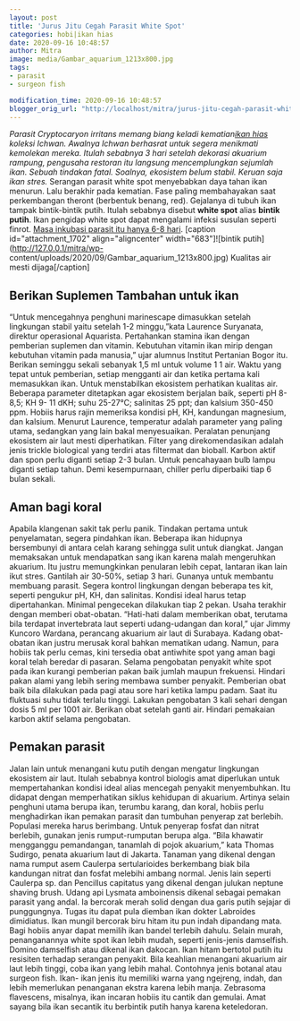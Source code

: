 ```yaml
---
layout: post
title: 'Jurus Jitu Cegah Parasit White Spot'
categories: hobi|ikan hias
date: 2020-09-16 10:48:57
author: Mitra
image: media/Gambar_aquarium_1213x800.jpg
tags:
- parasit
- surgeon fish

modification_time: 2020-09-16 10:48:57
blogger_orig_url: "http://localhost/mitra/jurus-jitu-cegah-parasit-white-spot.html"
---
```


_Parasit Cryptocaryon irritans memang biang keladi kematian[ikan
hias](http://127.0.0.1/mitra/ikan-hias "ikan hias") koleksi Ichwan. Awalnya
Ichwan berhasrat untuk segera menikmati kemolekan mereka. Itulah sebabnya 3
hari setelah dekorasi akuarium rampung, pengusaha restoran itu langsung
mencemplungkan sejumlah ikan. Sebuah tindakan fatal. Soalnya, ekosistem belum
stabil. Keruan saja ikan stres._ Serangan parasit white spot menyebabkan daya
tahan ikan menurun. Lalu berakhir pada kematian. Fase paling membahayakan saat
perkembangan theront (berbentuk benang, red). Gejalanya di tubuh ikan tampak
bintik-bintik putih. Itulah sebabnya disebut **white spot** alias **bintik
putih**. Ikan pengidap white spot dapat mengalami infeksi susulan seperti
finrot. [Masa inkubasi parasit itu hanya 6-8
hari](https://edis.ifas.ufl.edu/publication/FA164). [caption
id="attachment_1702" align="aligncenter" width="683"]![bintik
putih](http://127.0.0.1/mitra/wp-
content/uploads/2020/09/Gambar_aquarium_1213x800.jpg) Kualitas air mesti
dijaga[/caption]

## Berikan Suplemen Tambahan untuk ikan

“Untuk mencegahnya penghuni marinescape dimasukkan setelah lingkungan stabil
yaitu setelah 1-2 minggu,”kata Laurence Suryanata, direktur operasional
Aquarista. Pertahankan stamina ikan dengan pemberian suplemen dan vitamin.
Kebutuhan vitamin ikan mirip dengan kebutuhan vitamin pada manusia,” ujar
alumnus Institut Pertanian Bogor itu. Berikan seminggu sekali sebanyak 1,5 ml
untuk volume 1 1 air. Waktu yang tepat untuk pemberian, setiap mengganti air
dan ketika pertama kali memasukkan ikan. Untuk menstabilkan ekosistem
perhatikan kualitas air. Beberapa parameter ditetapkan agar ekosistem berjalan
baik, seperti pH 8-8,5; KH 9- 11 dKH; suhu 25-27°C; salinitas 25 ppt; dan
kalsium 350-450 ppm. Hobiis harus rajin memeriksa kondisi pH, KH, kandungan
magnesium, dan kalsium. Menurut Laurence, temperatur adalah parameter yang
paling utama, sedangkan yang lain bakal menyesuaikan. Peralatan penunjang
ekosistem air laut mesti diperhatikan. Filter yang direkomendasikan adalah
jenis trickle biological yang terdiri atas filtermat dan bioball. Karbon aktif
dan spon perlu diganti setiap 2-3 bulan. Untuk pencahayaan bulb lampu diganti
setiap tahun. Demi kesempurnaan, chiller perlu diperbaiki tiap 6 bulan sekali.

## Aman bagi koral

Apabila klangenan sakit tak perlu panik. Tindakan pertama untuk penyelamatan,
segera pindahkan ikan. Beberapa ikan hidupnya bersembunyi di antara celah
karang sehingga sulit untuk diangkat. Jangan memaksakan untuk mendapatkan sang
ikan karena malah mengeruhkan akuarium. Itu justru memungkinkan penularan
lebih cepat, lantaran ikan lain ikut stres. Gantilah air 30-50%, setiap 3
hari. Gunanya untuk membantu membuang parasit. Segera kontrol lingkungan
dengan beberapa tes kit, seperti pengukur pH, KH, dan salinitas. Kondisi ideal
harus tetap dipertahankan. Minimal pengecekan dilakukan tiap 2 pekan. Usaha
terakhir dengan memberi obat-obatan. “Hati-hati dalam memberikan obat,
terutama bila terdapat invertebrata laut seperti udang-udangan dan koral,”
ujar Jimmy Kuncoro Wardana, perancang akuarium air laut di Surabaya. Kadang
obat-obatan ikan justru merusak koral bahkan mematikan udang. Namun, para
hobiis tak perlu cemas, kini tersedia obat antiwhite spot yang aman bagi koral
telah beredar di pasaran. Selama pengobatan penyakit white spot pada ikan
kurangi pemberian pakan baik jumlah maupun frekuensi. Hindari pakan alami yang
lebih sering membawa sumber penyakit. Pemberian obat baik bila dilakukan pada
pagi atau sore hari ketika lampu padam. Saat itu fluktuasi suhu tidak terlalu
tinggi. Lakukan pengobatan 3 kali sehari dengan dosis 5 ml per 1001 air.
Berikan obat setelah ganti air. Hindari pemakaian karbon aktif selama
pengobatan.

## Pemakan parasit

Jalan lain untuk menangani kutu putih dengan mengatur lingkungan ekosistem air
laut. Itulah sebabnya kontrol biologis amat diperlukan untuk mempertahankan
kondisi ideal alias mencegah penyakit menyembuhkan. Itu didapat dengan
memperhatikan siklus kehidupan di akuarium. Artinya selain penghuni utama
berupa ikan, terumbu karang, dan koral, hobiis perlu menghadirkan ikan pemakan
parasit dan tumbuhan penyerap zat berlebih. Populasi mereka harus berimbang.
Untuk penyerap fosfat dan nitrat berlebih, gunakan jenis rumput-rumputan
berupa alga. “Bila khawatir mengganggu pemandangan, tanamlah di pojok
akuarium,” kata Thomas Sudirgo, penata akuarium laut di Jakarta. Tanaman yang
dikenal dengan nama rumput asem Caulerpa sertularioides berkembang biak bila
kandungan nitrat dan fosfat melebihi ambang normal. Jenis lain seperti
Caulerpa sp. dan Pencillus capitatus yang dikenal dengan julukan neptune
shaving brush. Udang api Lysmata amboinensis dikenal sebagai pemakan parasit
yang andal. Ia bercorak merah solid dengan dua garis putih sejajar di
punggungnya. Tugas itu dapat pula diemban ikan dokter Labroides dimidiatus.
Ikan mungil bercorak biru hitam itu pun indah dipandang mata. Bagi hobiis
anyar dapat memilih ikan bandel terlebih dahulu. Selain murah, penanganannya
white spot ikan lebih mudah, seperti jenis-jenis damselfish. Domino damselfish
atau dikenal ikan dakocan. Ikan hitam bertotol putih itu resisiten terhadap
serangan penyakit. Bila keahlian menangani akuarium air laut lebih tinggi,
coba ikan yang lebih mahal. Contohnya jenis botanal atau surgeon fish. Ikan-
ikan jenis itu memiliki warna yang ngejreng, indah, dan lebih memerlukan
penanganan ekstra karena lebih manja. Zebrasoma flavescens, misalnya, ikan
incaran hobiis itu cantik dan gemulai. Amat sayang bila ikan secantik itu
berbintik putih hanya karena keteledoran.


